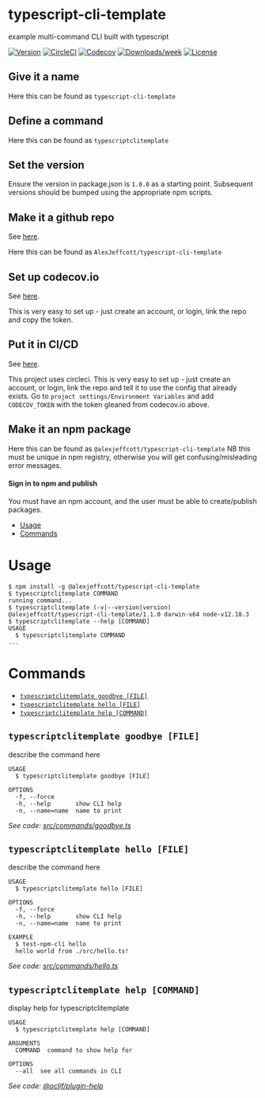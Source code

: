 typescript-cli-template
=======================

example multi-command CLI built with typescript

[![Version](https://img.shields.io/npm/v/@oclif/example-multi-ts.svg)](https://npmjs.org/package/@alexjeffcott/typescript-cli-template)
[![CircleCI](https://circleci.com/gh/AlexJeffcott/typescript-cli-template/tree/master.svg?style=shield)](https://circleci.com/gh/AlexJeffcott/typescript-cli-template/tree/master)
[![Codecov](https://codecov.io/gh/alexjeffcott/typescript-cli-template/branch/master/graph/badge.svg)](https://codecov.io/gh/alexjeffcott/typescript-cli-template)
[![Downloads/week](https://img.shields.io/npm/dw/@alexjeffcott/typescript-cli-template.svg)](https://npmjs.org/package/@alexjeffcott/typescript-cli-template)
[![License](https://img.shields.io/npm/l/@alexjeffcott/typescript-cli-template.svg)](https://github.com/alexjeffcott/typescript-cli-template/blob/master/package.json)

## Give it a name
Here this can be found as `typescript-cli-template`

## Define a command
Here this can be found as `typescriptclitemplate`

## Set the version
Ensure the version in package.json is `1.0.0` as a starting point. 
Subsequent versions should be bumped using the appropriate npm scripts.

## Make it a github repo
See [here](https://github.com/AlexJeffcott/typescript-cli-template).

Here this can be found as `AlexJeffcott/typescript-cli-template`

## Set up codecov.io
See [here](https://codecov.io/gh/AlexJeffcott/typescript-cli-template).

This is very easy to set up - just create an account, or login, link the repo and copy the token.

## Put it in CI/CD
See [here](https://app.circleci.com/pipelines/github/AlexJeffcott/typescript-cli-template).

This project uses circleci. This is very easy to set up - just create an account, or login, link the repo and tell it to use the config that already exists.
Go to `project settings/Environment Variables` and add `CODECOV_TOKEN` with the token gleaned from codecov.io above.

## Make it an npm package
Here this can be found as `@alexjeffcott/typescript-cli-template`
NB this must be unique in npm registry, otherwise you will get confusing/misleading error messages.

#### Sign in to npm and publish
You must have an npm account, and the user must be able to create/publish packages.

<!-- toc -->
* [Usage](#usage)
* [Commands](#commands)
<!-- tocstop -->
# Usage
<!-- usage -->
```sh-session
$ npm install -g @alexjeffcott/typescript-cli-template
$ typescriptclitemplate COMMAND
running command...
$ typescriptclitemplate (-v|--version|version)
@alexjeffcott/typescript-cli-template/1.1.0 darwin-x64 node-v12.18.3
$ typescriptclitemplate --help [COMMAND]
USAGE
  $ typescriptclitemplate COMMAND
...
```
<!-- usagestop -->
# Commands
<!-- commands -->
* [`typescriptclitemplate goodbye [FILE]`](#typescriptclitemplate-goodbye-file)
* [`typescriptclitemplate hello [FILE]`](#typescriptclitemplate-hello-file)
* [`typescriptclitemplate help [COMMAND]`](#typescriptclitemplate-help-command)

## `typescriptclitemplate goodbye [FILE]`

describe the command here

```
USAGE
  $ typescriptclitemplate goodbye [FILE]

OPTIONS
  -f, --force
  -h, --help       show CLI help
  -n, --name=name  name to print
```

_See code: [src/commands/goodbye.ts](https://github.com/AlexJeffcott/typescript-cli-template/blob/v1.1.0/src/commands/goodbye.ts)_

## `typescriptclitemplate hello [FILE]`

describe the command here

```
USAGE
  $ typescriptclitemplate hello [FILE]

OPTIONS
  -f, --force
  -h, --help       show CLI help
  -n, --name=name  name to print

EXAMPLE
  $ test-npm-cli hello
  hello world from ./src/hello.ts!
```

_See code: [src/commands/hello.ts](https://github.com/AlexJeffcott/typescript-cli-template/blob/v1.1.0/src/commands/hello.ts)_

## `typescriptclitemplate help [COMMAND]`

display help for typescriptclitemplate

```
USAGE
  $ typescriptclitemplate help [COMMAND]

ARGUMENTS
  COMMAND  command to show help for

OPTIONS
  --all  see all commands in CLI
```

_See code: [@oclif/plugin-help](https://github.com/oclif/plugin-help/blob/v3.2.0/src/commands/help.ts)_
<!-- commandsstop -->
